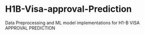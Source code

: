 # H1B-Visa-approval-Prediction
Data Preprocessing and ML model implementations for H1-B VISA APPROVAL PREDICTION
